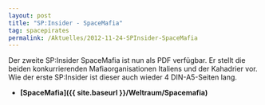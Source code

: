 ```yaml
---
layout: post
title: "SP:Insider - SpaceMafia"
tag: spacepirates
permalink: /Aktuelles/2012-11-24-SPInsider-SpaceMafia
---
```


Der zweite SP:Insider SpaceMafia ist nun als PDF verfügbar. Er stellt die beiden konkurrierenden Mafiaorganisationen Italiens und der Kahadrier vor. Wie der erste SP:Insider ist dieser auch wieder 4 DIN-A5-Seiten lang.

- **[SpaceMafia]({{ site.baseurl }}/Weltraum/Spacemafia)**


